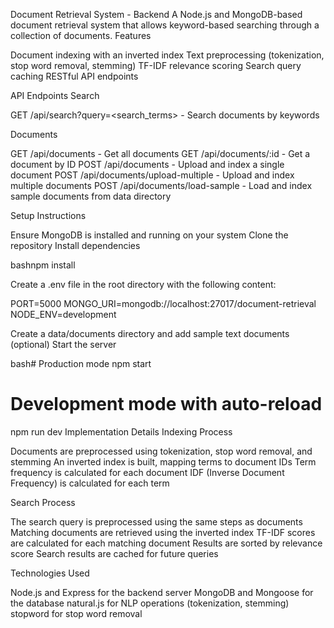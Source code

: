 Document Retrieval System - Backend
A Node.js and MongoDB-based document retrieval system that allows keyword-based searching through a collection of documents.
Features

Document indexing with an inverted index
Text preprocessing (tokenization, stop word removal, stemming)
TF-IDF relevance scoring
Search query caching
RESTful API endpoints

API Endpoints
Search

GET /api/search?query=<search_terms> - Search documents by keywords

Documents

GET /api/documents - Get all documents
GET /api/documents/:id - Get a document by ID
POST /api/documents - Upload and index a single document
POST /api/documents/upload-multiple - Upload and index multiple documents
POST /api/documents/load-sample - Load and index sample documents from data directory

Setup Instructions

Ensure MongoDB is installed and running on your system
Clone the repository
Install dependencies

bashnpm install

Create a .env file in the root directory with the following content:

PORT=5000
MONGO_URI=mongodb://localhost:27017/document-retrieval
NODE_ENV=development

Create a data/documents directory and add sample text documents (optional)
Start the server

bash# Production mode
npm start

# Development mode with auto-reload
npm run dev
Implementation Details
Indexing Process

Documents are preprocessed using tokenization, stop word removal, and stemming
An inverted index is built, mapping terms to document IDs
Term frequency is calculated for each document
IDF (Inverse Document Frequency) is calculated for each term

Search Process

The search query is preprocessed using the same steps as documents
Matching documents are retrieved using the inverted index
TF-IDF scores are calculated for each matching document
Results are sorted by relevance score
Search results are cached for future queries

Technologies Used

Node.js and Express for the backend server
MongoDB and Mongoose for the database
natural.js for NLP operations (tokenization, stemming)
stopword for stop word removal